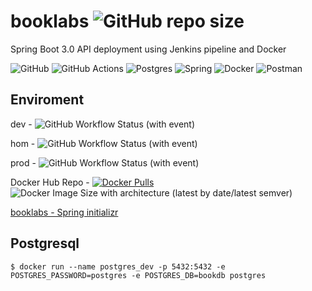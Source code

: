 # booklabs ![GitHub repo size](https://img.shields.io/github/repo-size/jairosousa/booklabs)

Spring Boot 3.0 API deployment using Jenkins pipeline and Docker

![GitHub](https://img.shields.io/badge/github-%23121011.svg?style=for-the-badge&logo=github&logoColor=white)
![GitHub Actions](https://img.shields.io/badge/github%20actions-%232671E5.svg?style=for-the-badge&logo=githubactions&logoColor=white)
![Postgres](https://img.shields.io/badge/postgres-%23316192.svg?style=for-the-badge&logo=postgresql&logoColor=white)
![Spring](https://img.shields.io/badge/spring-%236DB33F.svg?style=for-the-badge&logo=spring&logoColor=white)
![Docker](https://img.shields.io/badge/docker-%230db7ed.svg?style=for-the-badge&logo=docker&logoColor=white)
![Postman](https://img.shields.io/badge/Postman-FF6C37?style=for-the-badge&logo=postman&logoColor=white)


## Enviroment
dev - ![GitHub Workflow Status (with event)](https://img.shields.io/github/actions/workflow/status/jairosousa/booklabs/develop.yml?event=push&logo=github&link=dev)

hom - ![GitHub Workflow Status (with event)](https://img.shields.io/github/actions/workflow/status/jairosousa/booklabs/develop.yml?event=push&logo=github&link=dev)

prod - ![GitHub Workflow Status (with event)](https://img.shields.io/github/actions/workflow/status/jairosousa/booklabs/main.yml?logo=github)

Docker Hub Repo - [![Docker Pulls](https://img.shields.io/docker/pulls/jnsousa/booklabs)]([https://hub.docker.com/repository/docker/jnsousa/booklabs](https://hub.docker.com/r/jnsousa/booklabs))
![Docker Image Size with architecture (latest by date/latest semver)](https://img.shields.io/docker/image-size/jnsousa/booklabs)

[booklabs - Spring initializr](https://start.spring.io/#!type=maven-project&language=java&platformVersion=3.1.1&packaging=jar&jvmVersion=17&groupId=com.jnsdev&artifactId=booklabs&name=booklabs&description=Spring%20Boot%203.0%20API%20deployment%20using%20Jenkins%20pipeline%20and%20Docker&packageName=com.jnsdev.booklabs&dependencies=web,data-jpa,validation,postgresql,lombok,devtools)

## Postgresql
```shell
$ docker run --name postgres_dev -p 5432:5432 -e POSTGRES_PASSWORD=postgres -e POSTGRES_DB=bookdb postgres
``` 




